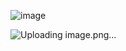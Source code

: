 ![image](https://github.com/user-attachments/assets/70b8615f-b379-4cac-82ae-4c0a6af3c1d6)

![Uploading image.png…]()


